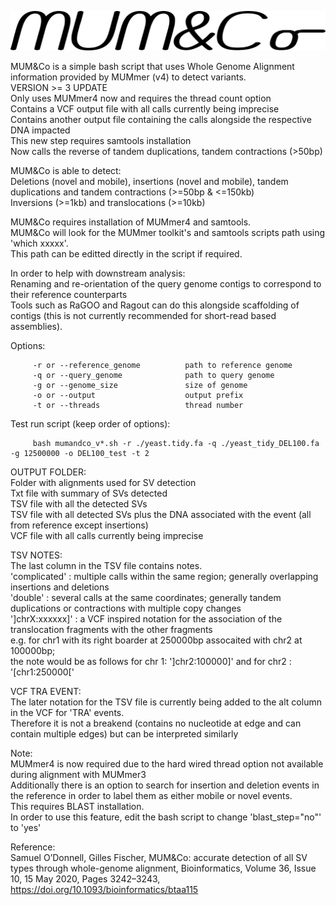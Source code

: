 ![alt text](https://github.com/SAMtoBAM/MUMandCo/blob/master/MUM%26Co2.png)

MUM&Co is a simple bash script that uses Whole Genome Alignment information provided by MUMmer (v4) to detect variants. <br/>
VERSION >= 3 UPDATE <br/>
Only uses MUMmer4 now and requires the thread count option <br/>
Contains a VCF output file with all calls currently being imprecise <br/>
Contains another output file containing the calls alongside the respective DNA impacted <br/>
This new step requires samtools installation <br/>
Now calls the reverse of tandem duplications, tandem contractions (>50bp) <br/>

MUM&Co is able to detect: <br/>
Deletions (novel and mobile), insertions (novel and mobile), tandem duplications and tandem contractions (>=50bp & <=150kb) <br/>
Inversions (>=1kb) and translocations (>=10kb)

MUM&Co requires installation of MUMmer4 and samtools.<br/>
MUM&Co will look for the MUMmer toolkit's and samtools scripts path using 'which xxxxx'.<br/>
This path can be editted directly in the script if required.

In order to help with downstream analysis: <br/>
Renaming and re-orientation of the query genome contigs to correspond to their reference counterparts <br/>
Tools such as RaGOO and Ragout can do this alongside scaffolding of contigs (this is not currently recommended for short-read based assemblies).<br/>

Options: <br/>

         -r or --reference_genome          path to reference genome
         -q or --query_genome              path to query genome
         -g or --genome_size               size of genome
         -o or --output                    output prefix
         -t or --threads                   thread number

Test run script (keep order of options): <br/>
         
         bash mumandco_v*.sh -r ./yeast.tidy.fa -q ./yeast_tidy_DEL100.fa -g 12500000 -o DEL100_test -t 2

OUTPUT FOLDER:<br/>
Folder with alignments used for SV detection<br/>
Txt file with summary of SVs detected<br/>
TSV file with all the detected SVs <br/>
TSV file with all detected SVs plus the DNA associated with the event (all from reference except insertions) <br/>
VCF file with all calls currently being imprecise <br/>

TSV NOTES: <br/>
The last column in the TSV file contains notes. <br/>
'complicated' : multiple calls within the same region; generally overlapping insertions and deletions <br/>
'double' : several calls at the same coordinates; generally tandem duplications or contractions with multiple copy changes <br/>
']chrX:xxxxxx]' : a VCF inspired notation for the association of the translocation fragments with the other fragments <br/>
e.g. for chr1 with its right boarder at 250000bp assocaited with chr2 at 100000bp; <br/>
the note would be as follows for chr 1: ']chr2:100000]'     and for chr2 : '[chr1:250000[' <br/>

VCF TRA EVENT: <br/>
The later notation for the TSV file is currently being added to the alt column in the VCF for 'TRA' events. <br/>
Therefore it is not a breakend (contains no nucleotide at edge and can contain multiple edges) but can be interpreted similarly <br/>

Note: <br/>
MUMmer4 is now required due to the hard wired thread option not available during alignment with MUMmer3 <br/>
Additionally there is an option to search for insertion and deletion events in the reference in order to label them as either mobile or novel events.<br/>
This requires BLAST installation.<br/>
In order to use this feature, edit the bash script to change 'blast_step="no"' to 'yes'


Reference:<br/>
Samuel O’Donnell, Gilles Fischer, MUM&Co: accurate detection of all SV types through whole-genome alignment, Bioinformatics, Volume 36, Issue 10, 15 May 2020, Pages 3242–3243, https://doi.org/10.1093/bioinformatics/btaa115
